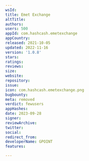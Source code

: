 ```yaml
---
wsId: 
title: Emet Exchange
altTitle: 
authors: 
users: 500
appId: com.hashcash.emetexchange
appCountry: 
released: 2021-10-05
updated: 2022-11-16
version: '1.0.8'
stars: 
ratings: 
reviews: 
size: 
website: 
repository: 
issue: 
icon: com.hashcash.emetexchange.png
bugbounty: 
meta: removed
verdict: fewusers
appHashes: 
date: 2023-09-28
signer: 
reviewArchive: 
twitter: 
social: 
redirect_from: 
developerName: GPOINT
features: 

---
```



